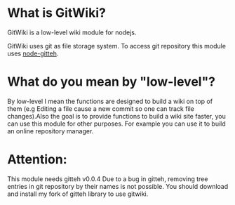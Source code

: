 # What is GitWiki?

GitWiki is a low-level wiki module for nodejs.

GitWiki uses git as file storage system. To access git repository
this module uses [node-gitteh](https://github.com/libgit2/node-gitteh).

# What do you mean by "low-level"?

By low-level I mean the functions are designed to build a wiki on top
of them (e.g Editing a file cause a new commit so one can track file
changes).Also the goal is to provide functions to build a wiki site
faster, you can use this module for other purposes. For example
you can use it to build an online repository manager.

# Attention:
 
This module needs gitteh v0.0.4
Due to a bug in gitteh, removing tree entries in git repository by 
their names is not possible. You should download and install my fork 
of gitteh library to use gitwiki.
